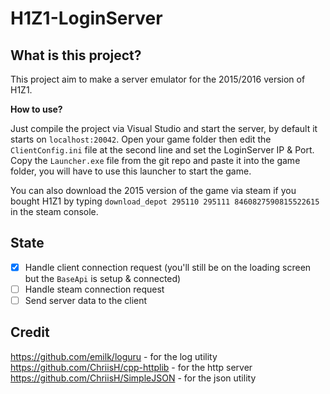 # H1Z1-LoginServer

## What is this project?

This project aim to make a server emulator for the 2015/2016 version of H1Z1.

**How to use?**

Just compile the project via Visual Studio and start the server, by default it starts on `localhost:20042`.
Open your game folder then edit the `ClientConfig.ini` file at the second line and set the LoginServer IP & Port.
Copy the `Launcher.exe` file from the git repo and paste it into the game folder, you will have to use this launcher to start the game.

You can also download the 2015 version of the game via steam if you bought H1Z1 by typing `download_depot 295110 295111 8460827590815522615` in the steam console.

## State

- [x] Handle client connection request (you'll still be on the loading screen but the `BaseApi` is setup & connected)
- [ ] Handle steam connection request 
- [ ] Send server data to the client

## Credit

https://github.com/emilk/loguru - for the log utility
https://github.com/ChriisH/cpp-httplib - for the http server
https://github.com/ChriisH/SimpleJSON - for the json utility
